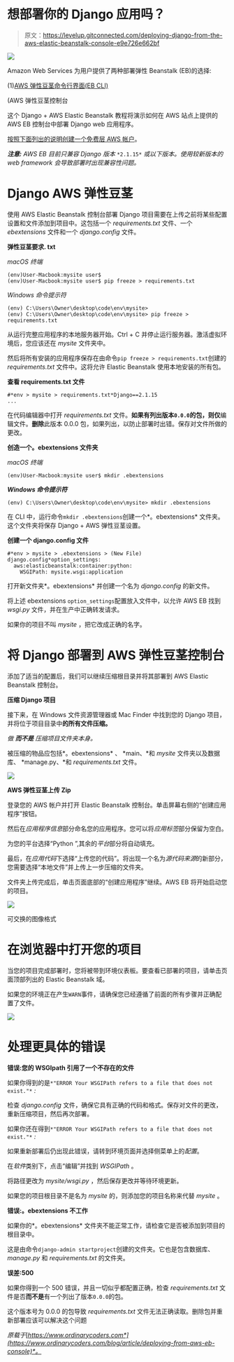 # 想部署你的 Django 应用吗？

> 原文：<https://levelup.gitconnected.com/deploying-django-from-the-aws-elastic-beanstalk-console-e9e726e662bf>

![](img/adc74ee261455ef25f2183927f01dc16.png)

Amazon Web Services 为用户提供了两种部署弹性 Beanstalk (EB)的选择:

(1)[AWS 弹性豆茎命令行界面(EB CLI)](https://www.ordinarycoders.com/deploying-django)

(AWS 弹性豆茎控制台

这个 Django + AWS Elastic Beanstalk 教程将演示如何在 AWS 站点上提供的 AWS EB 控制台中部署 Django web 应用程序。

[按照下面列出的说明创建一个免费层 AWS 帐户](https://aws.amazon.com/free/?all-free-tier.sort-by=item.additionalFields.SortRank&all-free-tier.sort-order=asc)。

***注意:*** *AWS EB 目前只兼容 Django 版本* `*2.1.15*` *或以下版本。使用较新版本的 web framework 会导致部署时出现兼容性问题。*

# **Django AWS 弹性豆茎**

使用 AWS Elastic Beanstalk 控制台部署 Django 项目需要在上传之前将某些配置设置和文件添加到项目中。这包括一个 *requirements.txt* 文件、一个 *ebextensions* 文件和一个 *django.config* 文件。

**弹性豆茎要求. txt**

*macOS 终端*

```
(env)User-Macbook:mysite user$
(env)User-Macbook:mysite user$ pip freeze > requirements.txt
```

*Windows 命令提示符*

```
(env) C:\Users\Owner\desktop\code\env\mysite>
(env) C:\Users\Owner\desktop\code\env\mysite> pip freeze > requirements.txt
```

从运行完整应用程序的本地服务器开始。Ctrl + C 并停止运行服务器。激活虚拟环境后，您应该还在 *mysite* 文件夹中。

然后将所有安装的应用程序保存在由命令`pip freeze > requirements.txt`创建的 *requirements.txt* 文件中。这将允许 Elastic Beanstalk 使用本地安装的所有包。

**查看 requirements.txt 文件**

```
#*env > mysite > requirements.txt*Django==2.1.15
...
```

在代码编辑器中打开 *requirements.txt* 文件。**如果有列出版本`0.0.0`的包，则仅**编辑文件。**删除**此版本 0.0.0 包，如果列出，以防止部署时出错。保存对文件所做的更改。

**创造一个。ebextensions 文件夹**

*macOS 终端*

```
(env)User-Macbook:mysite user$ mkdir .ebextensions
```

***Windows 命令提示符***

```
(env) C:\Users\Owner\desktop\code\env\mysite> mkdir .ebextensions
```

在 CLI 中，运行命令`mkdir .ebextensions`创建一个*。ebextensions* 文件夹。这个文件夹将保存 Django + AWS 弹性豆茎设置。

**创建一个 django.config 文件**

```
#*env > mysite > .ebextensions > (New File) django.config*option_settings:
  aws:elasticbeanstalk:container:python:
    WSGIPath: mysite.wsgi:application
```

打开新文件夹*。ebextensions* 并创建一个名为 *django.config* 的新文件。

将上述 ebextensions `option_settings`配置放入文件中，以允许 AWS EB 找到 *wsgi.py* 文件，并在生产中正确转发请求。

如果你的项目不叫 *mysite* ，把它改成正确的名字。

# **将 Django 部署到 AWS 弹性豆茎控制台**

添加了适当的配置后，我们可以继续压缩根目录并将其部署到 AWS Elastic Beanstalk 控制台。

**压缩 Django 项目**

接下来，在 Windows 文件资源管理器或 Mac Finder 中找到您的 Django 项目，并将位于项目目录中**的所有文件压缩。**

*做* ***而不是*** *压缩项目文件夹本身。*

被压缩的物品应包括*。ebextensions* 、 *main、*和 *mysite* 文件夹以及数据库、 *manage.py、*和 *requirements.txt* 文件。

![](img/9d30c4a7a221d1eb609a43ae738e7f30.png)

**AWS 弹性豆茎上传 Zip**

登录您的 AWS 帐户并打开 Elastic Beanstalk 控制台。单击屏幕右侧的“创建应用程序”按钮。

然后在*应用程序信息*部分命名您的应用程序。您可以将*应用标签*部分保留为空白。

为您的平台选择“Python ”,其余的*平台*部分将自动填充。

最后，在*应用代码*下选择“上传您的代码”。将出现一个名为*源代码来源*的新部分，您需要选择“本地文件”并上传上一步压缩的文件夹。

文件夹上传完成后，单击页面底部的“创建应用程序”继续。AWS EB 将开始启动您的项目。

![](img/0178dd5f485714fe6d28dc0c25c3637d.png)

可交换的图像格式

# **在浏览器中打开您的项目**

当您的项目完成部署时，您将被带到环境仪表板。要查看已部署的项目，请单击页面顶部列出的 Elastic Beanstalk 域。

如果您的环境正在产生`WARN`事件，请确保您已经遵循了前面的所有步骤并正确配置了文件。

![](img/7c3e3d73764aa73250aaf5a095de07f5.png)

# **处理更具体的错误**

**错误:您的 WSGIpath 引用了一个不存在的文件**

如果你得到的是`*"ERROR Your WSGIPath refers to a file that does not exist."*` *:*

检查 *django.config* 文件，确保它具有正确的代码和格式。保存对文件的更改，重新压缩项目，然后再次部署。

如果你还在得到`*"ERROR Your WSGIPath refers to a file that does not exist."*` *:*

如果重新部署后仍出现此错误，请转到环境页面并选择侧菜单上的*配置*。

在*软件*类别下，点击“编辑”并找到 *WSGIPath* 。

将路径更改为 *mysite/wsgi.py* ，然后保存更改并等待环境更新。

如果您的项目根目录不是名为 *mysite* 的，则添加您的项目名称来代替 *mysite* 。

**错误:。ebextensions 不工作**

如果你的*。ebextensions* 文件夹不能正常工作，请检查它是否被添加到项目的根目录中。

这是由命令`django-admin startproject`创建的文件夹。它也是包含数据库、 *manage.py* 和 *requirements.txt* 的文件夹。

**误差:500**

如果你得到一个 500 错误，并且一切似乎都配置正确，检查 *requirements.txt* 文件是否**而不是**有一个列出了版本`0.0.0`的包。

这个版本号为 0.0.0 的包导致 *requirements.txt* 文件无法正确读取。删除包并重新部署应该可以解决这个问题

*原载于*[*https://www.ordinarycoders.com*](https://www.ordinarycoders.com/blog/article/deploying-from-aws-eb-console)*。*